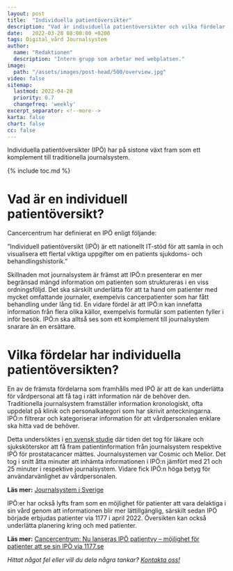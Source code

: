 ```yaml
---
layout: post
title:  "Individuella patientöversikter"
description: "Vad är individuella patientöversikter och vilka fördelar har de?"
date:   2022-03-28 08:00:00 +0200
tags: Digital_vård Journalsystem
author:
  name: "Redaktionen"
  description: "Intern grupp som arbetar med webplatsen."
image:
  path: "/assets/images/post-head/500/overview.jpg"
video: false
sitemap:
  lastmod: 2022-04-28
  priority: 0.7
  changefreq: 'weekly'
excerpt_separator: <!--more-->
karta: false
chart: false
cc: false
---
```


Individuella patientöversikter (IPÖ) har på sistone växt fram som ett komplement till traditionella journalsystem.

<!--more-->

{% include toc.md %}

# Vad är en individuell patientöversikt?
Cancercentrum har definierat en IPÖ enligt följande:

”Individuell patientöversikt (IPÖ) är ett nationellt IT-stöd för att samla in och visualisera ett flertal viktiga uppgifter om en patients sjukdoms- och behandlingshistorik.”

Skillnaden mot journalsystem är främst att IPÖ:n presenterar en mer begränsad mängd information om patienten som struktureras i en viss ordningsföljd. Det ska särskilt underlätta för att ta hand om patienter med mycket omfattande journaler, exempelvis cancerpatienter som har fått behandling under lång tid. En vidare fördel är att IPÖ:n kan innefatta information från flera olika källor, exempelvis formulär som patienten fyller i inför besök. IPÖ:n ska alltså ses som ett komplement till journalsystem snarare än en ersättare.

# Vilka fördelar har individuella patientöversikten?
En av de främsta fördelarna som framhålls med IPÖ är att de kan underlätta för vårdpersonal att få tag i rätt information när de behöver den. Traditionella journalsystem framställer information kronologiskt, ofta uppdelat på klinik och personalkategori som har skrivit anteckningarna. IPÖ:n filtrerar och kategoriserar information för att vårdpersonalen enklare ska hitta vad de behöver.

Detta undersöktes i [en svensk studie](https://www.tandfonline.com/doi/full/10.1080/21681805.2021.2014561) där tiden det tog för läkare och sjuksköterskor att få fram patientinformation från journalsystem respektive IPÖ för prostatacancer mättes. Journalsystemen var Cosmic och Melior. Det tog i snitt åtta minuter att inhämta informationen i IPÖ:n jämfört med 21 och 25 minuter i respektive journalsystem. Vidare fick IPÖ:n höga betyg för användarvänlighet av vårdpersonalen.

**Läs mer:** [Journalsystem i Sverige](/2021/07/30/journalsystem.html)

IPÖ:er har också lyfts fram som en möjlighet för patienter att vara delaktiga i sin vård genom att informationen blir mer lättillgänglig, särskilt sedan IPÖ började erbjudas patienter via 1177 i april 2022. Översikten kan också underlätta planering kring och med patienter.

**Läs mer:** [Cancercentrum: Nu lanseras IPÖ patientvy – möjlighet för patienter att se sin IPÖ via 1177.se
](https://cancercentrum.se/samverkan/om-oss/nyheter/2022/april/nu-lanseras-ipo-patientvy--mojlighet-for-patienter-att-se-sin-ipo-via-1177.se/)

_Hittat något fel eller vill du dela några tankar? [Kontakta oss!](/index.html#form-message)_